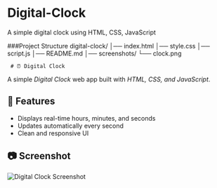 # Digital-Clock
A simple digital clock using HTML, CSS, JavaScript

###Project Structure
digital-clock/
│── index.html
│── style.css
│── script.js
│── README.md
│── screenshots/
     └── clock.png

     # ⏰ Digital Clock

A simple *Digital Clock* web app built with *HTML, CSS, and JavaScript*.

## 🚀 Features
- Displays real-time hours, minutes, and seconds
- Updates automatically every second
- Clean and responsive UI

## 📷 Screenshot
![Digital Clock Screenshot](screenshots/clock.png)

